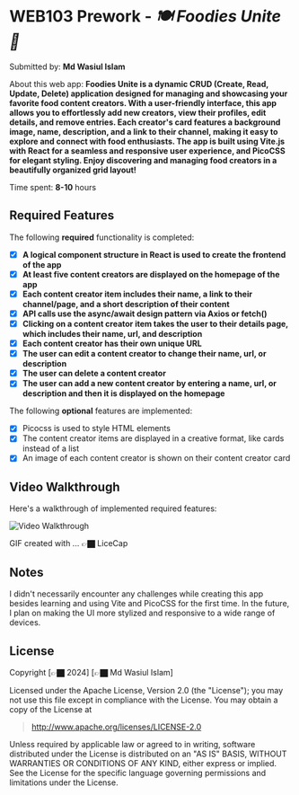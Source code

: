 # WEB103 Prework - *🍽️ Foodies Unite 🍲*

Submitted by: **Md Wasiul Islam**

About this web app: **Foodies Unite is a dynamic CRUD (Create, Read, Update, Delete) application designed for managing and showcasing your favorite food content creators. With a user-friendly interface, this app allows you to effortlessly add new creators, view their profiles, edit details, and remove entries. Each creator's card features a background image, name, description, and a link to their channel, making it easy to explore and connect with food enthusiasts. The app is built using Vite.js with React for a seamless and responsive user experience, and PicoCSS for elegant styling. Enjoy discovering and managing food creators in a beautifully organized grid layout!**

Time spent: **8-10** hours

## Required Features

The following **required** functionality is completed:

<!-- 👉🏿👉🏿👉🏿 Make sure to check off completed functionality below -->
- [x] **A logical component structure in React is used to create the frontend of the app**
- [x] **At least five content creators are displayed on the homepage of the app**
- [x] **Each content creator item includes their name, a link to their channel/page, and a short description of their content**
- [x] **API calls use the async/await design pattern via Axios or fetch()**
- [x] **Clicking on a content creator item takes the user to their details page, which includes their name, url, and description**
- [x] **Each content creator has their own unique URL**
- [x] **The user can edit a content creator to change their name, url, or description**
- [x] **The user can delete a content creator**
- [x] **The user can add a new content creator by entering a name, url, or description and then it is displayed on the homepage**

The following **optional** features are implemented:

- [x] Picocss is used to style HTML elements
- [x] The content creator items are displayed in a creative format, like cards instead of a list
- [x] An image of each content creator is shown on their content creator card

## Video Walkthrough

Here's a walkthrough of implemented required features:

<img src='(https://i.imgur.com/oSyGS3R.gif)' title='Video Walkthrough' width='' alt='Video Walkthrough' />

<!-- Replace this with whatever GIF tool you used! -->
GIF created with ...  👉🏿 LiceCap
<!-- Recommended tools:
[Kap](https://getkap.co/) for macOS
[ScreenToGif](https://www.screentogif.com/) for Windows
[peek](https://github.com/phw/peek) for Linux. -->

## Notes

I didn't necessarily encounter any challenges while creating this app besides learning and using Vite and PicoCSS for the first time. In the future, I plan on making the UI more stylized and responsive to a wide range of devices.

## License

Copyright [👉🏿 2024] [👉🏿 Md Wasiul Islam]

Licensed under the Apache License, Version 2.0 (the "License"); you may not use this file except in compliance with the License. You may obtain a copy of the License at

> http://www.apache.org/licenses/LICENSE-2.0

Unless required by applicable law or agreed to in writing, software distributed under the License is distributed on an "AS IS" BASIS, WITHOUT WARRANTIES OR CONDITIONS OF ANY KIND, either express or implied. See the License for the specific language governing permissions and limitations under the License.
